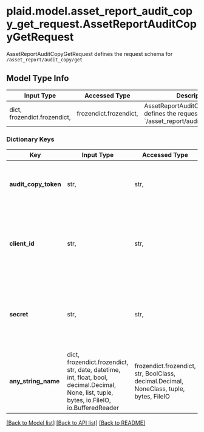 # plaid.model.asset_report_audit_copy_get_request.AssetReportAuditCopyGetRequest

AssetReportAuditCopyGetRequest defines the request schema for `/asset_report/audit_copy/get`

## Model Type Info
Input Type | Accessed Type | Description | Notes
------------ | ------------- | ------------- | -------------
dict, frozendict.frozendict,  | frozendict.frozendict,  | AssetReportAuditCopyGetRequest defines the request schema for &#x60;/asset_report/audit_copy/get&#x60; | 

### Dictionary Keys
Key | Input Type | Accessed Type | Description | Notes
------------ | ------------- | ------------- | ------------- | -------------
**audit_copy_token** | str,  | str,  | The &#x60;audit_copy_token&#x60; granting access to the Audit Copy you would like to get. | 
**client_id** | str,  | str,  | Your Plaid API &#x60;client_id&#x60;. The &#x60;client_id&#x60; is required and may be provided either in the &#x60;PLAID-CLIENT-ID&#x60; header or as part of a request body. | [optional] 
**secret** | str,  | str,  | Your Plaid API &#x60;secret&#x60;. The &#x60;secret&#x60; is required and may be provided either in the &#x60;PLAID-SECRET&#x60; header or as part of a request body. | [optional] 
**any_string_name** | dict, frozendict.frozendict, str, date, datetime, int, float, bool, decimal.Decimal, None, list, tuple, bytes, io.FileIO, io.BufferedReader | frozendict.frozendict, str, BoolClass, decimal.Decimal, NoneClass, tuple, bytes, FileIO | any string name can be used but the value must be the correct type | [optional]

[[Back to Model list]](../../README.md#documentation-for-models) [[Back to API list]](../../README.md#documentation-for-api-endpoints) [[Back to README]](../../README.md)

